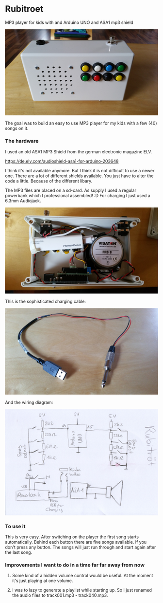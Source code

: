 # Rubitroet
MP3 player for kids with and Arduino UNO and ASA1 mp3 shield

![alt text](https://github.com/WalterMosch/Rubitroet/blob/master/IMG_20200413_162019.jpg)

The goal was to build an easy to use MP3 player for my kids with a few (40) songs on it.

### The hardware 
I used an old ASA1 MP3 Shield from the german electronic magazine ELV.

https://de.elv.com/audioshield-asa1-for-arduino-203648

I think it's not available anymore. But I think it is not difficult to use a newer one.
There are a lot of different shields available. You just have to alter the code a little.
Because of the different libary.

The MP3 files are placed on a sd-card. 
As supply I used a regular powerbank which I professional assembled! :D
For charging I just used a 6.3mm Audiojack.

![alt_text](https://github.com/WalterMosch/Rubitroet/blob/master/IMG_20200413_162305.jpg)

This is the sophisticated charging cable:

![alt_text](https://github.com/WalterMosch/Rubitroet/blob/master/IMG_20200413_164356.jpg)

And the wiring diagram:

![alt_text](https://github.com/WalterMosch/Rubitroet/blob/master/Rubitroet.jpg)

### To use it
This is very easy. After switching on the player the first song starts automatically.
Behind each button there are five songs available. If you don't press any button.
The songs will just run through and start again after the last song.

### Improvements I want to do in a time far far away from now
1. Some kind of a hidden volume control would be useful. At the moment it's just playing at one volume.

2. I was to lazy to generate a playlist while starting up. So I just renamed the audio files to track001.mp3 - track040.mp3.



